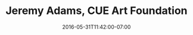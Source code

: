 ---
title: "Jeremy Adams, CUE Art Foundation"
description: " "
date: "2016-05-31T11:42:00-07:00"
quote: "*Steve is a creative thinker* who is good at understanding clients needs. He was flexible to our changing demands and delivered work in a timely manner. I can highly recommend him for a web project or IT assistance."
---